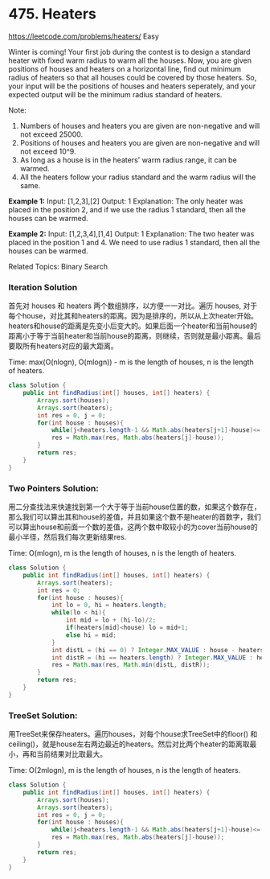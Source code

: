 # 475. Heaters
<https://leetcode.com/problems/heaters/>
Easy

Winter is coming! Your first job during the contest is to design a standard heater with fixed warm radius to warm all the houses.
Now, you are given positions of houses and heaters on a horizontal line, find out minimum radius of heaters so that all houses could be covered by those heaters.
So, your input will be the positions of houses and heaters seperately, and your expected output will be the minimum radius standard of heaters.

Note:

1. Numbers of houses and heaters you are given are non-negative and will not exceed 25000.
2. Positions of houses and heaters you are given are non-negative and will not exceed 10^9.
3. As long as a house is in the heaters' warm radius range, it can be warmed.
4. All the heaters follow your radius standard and the warm radius will the same.

**Example 1:**
    Input: [1,2,3],[2]
    Output: 1
    Explanation: The only heater was placed in the position 2, and if we use the radius 1 standard, then all the houses can be warmed.

**Example 2:**
    Input: [1,2,3,4],[1,4]
    Output: 1
    Explanation: The two heater was placed in the position 1 and 4. We need to use radius 1 standard, then all the houses can be warmed.

Related Topics: Binary Search

### Iteration Solution
首先对 houses 和 heaters 两个数组排序，以方便一一对比。遍历 houses, 对于每个house，对比其和heaters的距离。因为是排序的，所以从上次heater开始。heaters和house的距离是先变小后变大的。如果后面一个heater和当前house的距离小于等于当前heater和当前house的距离，则继续，否则就是最小距离。最后要取所有heaters对应的最大距离。

Time: max(O(nlogn), O(mlogn)) - m is the length of houses, n is the length of heaters.
```java
class Solution {
    public int findRadius(int[] houses, int[] heaters) {
        Arrays.sort(houses);
        Arrays.sort(heaters);
        int res = 0, j = 0;
        for(int house : houses){
            while(j<heaters.length-1 && Math.abs(heaters[j+1]-house)<= Math.abs(heaters[j]-house)) j++;
            res = Math.max(res, Math.abs(heaters[j]-house));
        }
        return res;
    }
}
```

### Two Pointers Solution:
用二分查找法来快速找到第一个大于等于当前house位置的数，如果这个数存在，那么我们可以算出其和house的差值，并且如果这个数不是heater的首数字，我们可以算出house和前面一个数的差值，这两个数中取较小的为cover当前house的最小半径，然后我们每次更新结果res.

Time: O(mlogn),  m is the length of houses, n is the length of heaters.
```java
class Solution {
    public int findRadius(int[] houses, int[] heaters) {
        Arrays.sort(heaters);
        int res = 0;
        for(int house : houses){
            int lo = 0, hi = heaters.length;
            while(lo < hi){
                int mid = lo + (hi-lo)/2;
                if(heaters[mid]<house) lo = mid+1;
                else hi = mid;
            }
            int distL = (hi == 0) ? Integer.MAX_VALUE : house - heaters[hi - 1];
            int distR = (hi == heaters.length) ? Integer.MAX_VALUE : heaters[hi] - house;
            res = Math.max(res, Math.min(distL, distR));
        }
        return res;
    }
}
```


### TreeSet Solution:
用TreeSet来保存heaters。遍历houses，对每个house求TreeSet中的floor() 和 ceiling()，就是house左右两边最近的heaters。然后对比两个heater的距离取最小，再和当前结果对比取最大。

Time: O(2mlogn),  m is the length of houses, n is the length of heaters.

```java
class Solution {
    public int findRadius(int[] houses, int[] heaters) {
        Arrays.sort(houses);
        Arrays.sort(heaters);
        int res = 0, j = 0;
        for(int house : houses){
            while(j<heaters.length-1 && Math.abs(heaters[j+1]-house)<= Math.abs(heaters[j]-house)) j++;
            res = Math.max(res, Math.abs(heaters[j]-house));
        }
        return res;
    }
}
```
